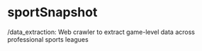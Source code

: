 # sportSnapshot
/data_extraction: Web crawler to extract game-level data across professional sports leagues
